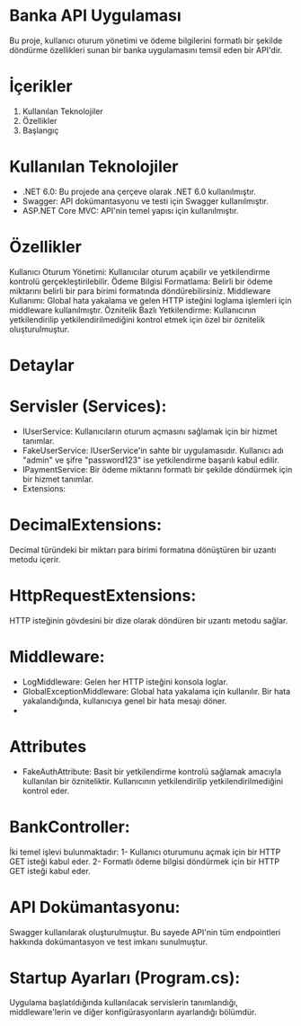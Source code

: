 # Banka API Uygulaması
Bu proje, kullanıcı oturum yönetimi ve ödeme bilgilerini formatlı bir şekilde döndürme özellikleri sunan bir banka uygulamasını temsil eden bir API'dir.


# İçerikler
1. Kullanılan Teknolojiler
2. Özellikler
3. Başlangıç


# Kullanılan Teknolojiler
- .NET 6.0: Bu projede ana çerçeve olarak .NET 6.0 kullanılmıştır.
- Swagger: API dokümantasyonu ve testi için Swagger kullanılmıştır.
- ASP.NET Core MVC: API'nin temel yapısı için kullanılmıştır.


# Özellikler
Kullanıcı Oturum Yönetimi: Kullanıcılar oturum açabilir ve yetkilendirme kontrolü gerçekleştirilebilir.
Ödeme Bilgisi Formatlama: Belirli bir ödeme miktarını belirli bir para birimi formatında döndürebilirsiniz.
Middleware Kullanımı: Global hata yakalama ve gelen HTTP isteğini loglama işlemleri için middleware kullanılmıştır.
Öznitelik Bazlı Yetkilendirme: Kullanıcının yetkilendirilip yetkilendirilmediğini kontrol etmek için özel bir öznitelik oluşturulmuştur.

# Detaylar

# Servisler (Services):

- IUserService: Kullanıcıların oturum açmasını sağlamak için bir hizmet tanımlar.
- FakeUserService: IUserService'in sahte bir uygulamasıdır. Kullanıcı adı "admin" ve şifre "password123" ise yetkilendirme başarılı kabul edilir.
- IPaymentService: Bir ödeme miktarını formatlı bir şekilde döndürmek için bir hizmet tanımlar.
- Extensions:

# DecimalExtensions: 
Decimal türündeki bir miktarı para birimi formatına dönüştüren bir uzantı metodu içerir.

# HttpRequestExtensions: 
HTTP isteğinin gövdesini bir dize olarak döndüren bir uzantı metodu sağlar.


# Middleware:
- LogMiddleware: Gelen her HTTP isteğini konsola loglar.
- GlobalExceptionMiddleware: Global hata yakalama için kullanılır. Bir hata yakalandığında, kullanıcıya genel bir hata mesajı döner.
- 

# Attributes
- FakeAuthAttribute: Basit bir yetkilendirme kontrolü sağlamak amacıyla kullanılan bir özniteliktir. Kullanıcının yetkilendirilip yetkilendirilmediğini kontrol eder.

# BankController: 
İki temel işlevi bulunmaktadır:
1- Kullanıcı oturumunu açmak için bir HTTP GET isteği kabul eder.
2- Formatlı ödeme bilgisi döndürmek için bir HTTP GET isteği kabul eder.


# API Dokümantasyonu:
Swagger kullanılarak oluşturulmuştur. Bu sayede API'nin tüm endpointleri hakkında dokümantasyon ve test imkanı sunulmuştur.

# Startup Ayarları (Program.cs):
Uygulama başlatıldığında kullanılacak servislerin tanımlandığı, middleware'lerin ve diğer konfigürasyonların ayarlandığı bölümdür.
